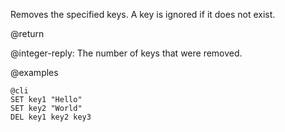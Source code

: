Removes the specified keys. A key is ignored if it does not exist.

@return

@integer-reply: The number of keys that were removed.

@examples

    @cli
    SET key1 "Hello"
    SET key2 "World"
    DEL key1 key2 key3
